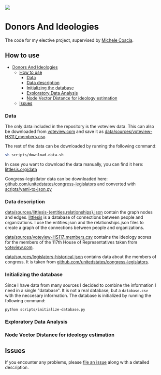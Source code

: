 ![](DALL·E%20Banner.png)

# Donors And Ideologies

The code for my elective project, supervised by [Michele Coscia](https://www.michelecoscia.com/).

## How to use

- [Donors And Ideologies](#donors-and-ideologies)
  - [How to use](#how-to-use)
    - [Data](#data)
    - [Data description](#data-description)
    - [Initializing the database](#initializing-the-database)
    - [Exploratory Data Analysis](#exploratory-data-analysis)
    - [Node Vector Distance for ideology estimation](#node-vector-distance-for-ideology-estimation)
  - [Issues](#issues)

<!-- [scripts/littlesis-graph-exploration.ipynb](scripts/littlesis-graph-exploration.ipynb) is a good place to start if you want to explore the data. -->

### Data

The only data included in the repository is the voteview data. This can also be downloaded from [voteview.com](https://voteview.com/) and save it as [data/sources/voteview-HS117_members.csv](data/sources/voteview-HS117_members.csv).

The rest of the data can be downloaded by running the following command:

```bash
sh scripts/download-data.sh
```

In case you want to download the data manually, you can find it here: [littlesis.org/data](https://littlesis.org/data)

Congress-legistlator data can be downloaded here: [github.com/unitedstates/congress-legislators](https://github.com/unitedstates/congress-legislators/blob/main/legislators-historical.yaml) and converted with [scripts/yaml-to-json.py](scripts/yaml-to-json.py)

### Data description

[data/sources/littlesis-{entities,relationships}.json](data/sources/) contain the graph nodes and edges. [littlesis](https://littlesis.org/) is a database of connections between people and organizations. I use the entities.json and the relationships.json files to create a graph of the connections between people and organizations.

[data/sources/voteview-HS117_members.csv](data/voteview-HS117_members.csv) contains the ideology scores for the members of the 117th House of Representatives taken from [voteview.com](https://voteview.com/).

[data/sources/legislators-historical.json](data/sources/legislators-historical.json) contains data about the members of congress. It is taken from [github.com/unitedstates/congress-legislators](https://github.com/unitedstates/congress-legislators/blob/main/legislators-historical.yaml).

### Initializing the database

Since I have data from many sources I decided to combine the information I need in a single "database". It is not a real database, but a `database.csv` with the neccesary information. The database is initialized by running the following command:

```bash
python scripts/initialize-database.py
```

### Exploratory Data Analysis

### Node Vector Distance for ideology estimation

## Issues

If you encounter any problems,
please [file an issue] along with a detailed description.

[file an issue]: https://github.com/DueViktor/donors-and-ideologies/issues
